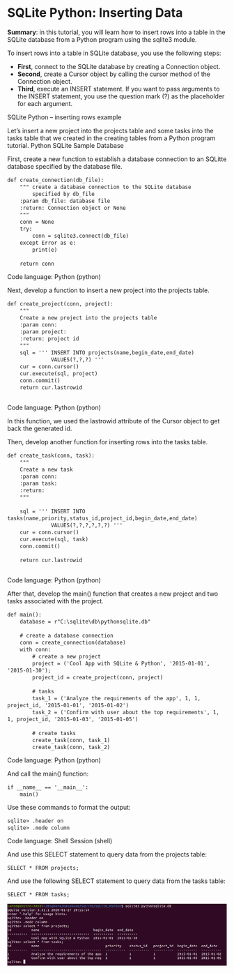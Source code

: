 # SQLite Python: Inserting Data


**Summary**: in this tutorial, you will learn how to insert rows into a table in the SQLite database from a Python program using the sqlite3 module.

To insert rows into a table in SQLite database, you use the following steps:

- **First**, connect to the SQLite database by creating a Connection object.
- **Second**, create a Cursor object by calling the cursor method of the Connection object.
- **Third**, execute an INSERT statement. If you want to pass arguments to the INSERT statement, you use the question mark (?) as the placeholder for each argument.

SQLite Python – inserting rows example

Let’s insert a new project into the projects table and some tasks into the tasks table that we created in the creating tables from a Python program tutorial.
Python SQLite Sample Database

First, create a new function to establish a database connection to an SQLitte database specified by the database file.
```
def create_connection(db_file):
    """ create a database connection to the SQLite database
        specified by db_file
    :param db_file: database file
    :return: Connection object or None
    """
    conn = None
    try:
        conn = sqlite3.connect(db_file)
    except Error as e:
        print(e)

    return conn
```
Code language: Python (python)

Next, develop a function to insert a new project into the projects table.
```
def create_project(conn, project):
    """
    Create a new project into the projects table
    :param conn:
    :param project:
    :return: project id
    """
    sql = ''' INSERT INTO projects(name,begin_date,end_date)
              VALUES(?,?,?) '''
    cur = conn.cursor()
    cur.execute(sql, project)
    conn.commit()
    return cur.lastrowid
    
```
Code language: Python (python)

In this function, we used the  lastrowid attribute of the Cursor object to get back the generated id.

Then, develop another function for inserting rows into the tasks table.
```
def create_task(conn, task):
    """
    Create a new task
    :param conn:
    :param task:
    :return:
    """

    sql = ''' INSERT INTO tasks(name,priority,status_id,project_id,begin_date,end_date)
              VALUES(?,?,?,?,?,?) '''
    cur = conn.cursor()
    cur.execute(sql, task)
    conn.commit()

    return cur.lastrowid
    
```
Code language: Python (python)

After that, develop the main() function that creates a new project and two tasks associated with the project.
```
def main():
    database = r"C:\sqlite\db\pythonsqlite.db"

    # create a database connection
    conn = create_connection(database)
    with conn:
        # create a new project
        project = ('Cool App with SQLite & Python', '2015-01-01', '2015-01-30');
        project_id = create_project(conn, project)

        # tasks
        task_1 = ('Analyze the requirements of the app', 1, 1, project_id, '2015-01-01', '2015-01-02')
        task_2 = ('Confirm with user about the top requirements', 1, 1, project_id, '2015-01-03', '2015-01-05')

        # create tasks
        create_task(conn, task_1)
        create_task(conn, task_2)
```
Code language: Python (python)

And call the main() function:
```
if __name__ == '__main__':
    main()
```

Use these commands to format the output:
```
sqlite> .header on
sqlite> .mode column
```
Code language: Shell Session (shell)

And use this SELECT statement to query data from the projects table:
```
SELECT * FROM projects;
```

And use the following SELECT statement to query data from the tasks table:
```
SELECT * FROM tasks;
```

![image](./42.png)